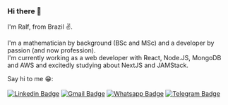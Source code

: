 ### Hi there 👋

I'm Ralf, from Brazil :v:.

I'm a mathematician by background (BSc and MSc) and a developer by passion (and now profession). <br>
I'm currently working as a web developer with React, Node.JS, MongoDB and AWS and excitedly studying about NextJS and JAMStack.


       
Say hi to me 😁: <br><br>
[![Linkedin Badge](https://img.shields.io/badge/LinkedIn-0077B5?style=for-the-badge&logo=linkedin&logoColor=white&link=https://www.linkedin.com/in/ralf-o/)](https://www.linkedin.com/in/ralf-o/)
[![Gmail Badge](https://img.shields.io/badge/Gmail-D14836?style=for-the-badge&logo=gmail&logoColor=white&link=mailto:ralfoliveira@gmail.com)](mailto:ralfoliveira@gmail.com)
[![Whatsapp Badge](https://img.shields.io/badge/WhatsApp-25D366?style=for-the-badge&logo=whatsapp&logoColor=white&link=https://api.whatsapp.com/send?phone=5531994665145&text=Hey%2C%20Ralfs!%20%3A)](https://api.whatsapp.com/send?phone=5531994665145&text=Hey%2C%20Ralfs!%20%3A)
[![Telegram Badge](https://img.shields.io/badge/Telegram-2CA5E0?style=for-the-badge&logo=telegram&logoColor=white&link=https://t.me/heyralfs)](https://t.me/heyralfs)

